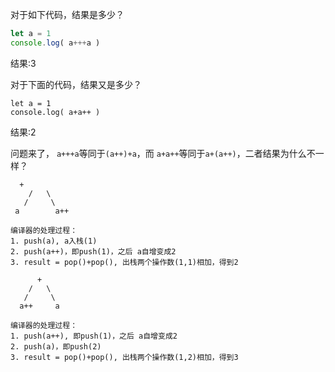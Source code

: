 对于如下代码，结果是多少？

```js
let a = 1
console.log( a+++a )
```

结果:3

对于下面的代码，结果又是多少？

```
let a = 1
console.log( a+a++ )
```

结果:2



问题来了， `a+++a`等同于`(a++)+a`，而 `a+a++`等同于`a+(a++)`，二者结果为什么不一样？

```
  +
    /   \
   /     \
 a        a++

编译器的处理过程：
1. push(a), a入栈(1)
2. push(a++)，即push(1)，之后 a自增变成2
3. result = pop()+pop(), 出栈两个操作数(1,1)相加，得到2

      +
    /   \
   /     \
  a++     a

编译器的处理过程：
1. push(a++), 即push(1)，之后 a自增变成2
2. push(a)，即push(2)
3. result = pop()+pop(), 出栈两个操作数(1,2)相加，得到3
```

